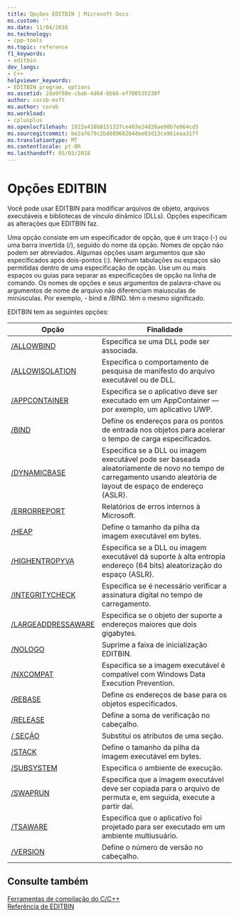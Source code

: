```yaml
---
title: Opções EDITBIN | Microsoft Docs
ms.custom: ''
ms.date: 11/04/2016
ms.technology:
- cpp-tools
ms.topic: reference
f1_keywords:
- editbin
dev_langs:
- C++
helpviewer_keywords:
- EDITBIN program, options
ms.assetid: 2da9f88e-cbab-4d64-bb66-ef700535230f
author: corob-msft
ms.author: corob
ms.workload:
- cplusplus
ms.openlocfilehash: 1922e410b0151337ce403e24d20ae90b7e964cd5
ms.sourcegitcommit: be2a7679c2bd80968204dee03d13ca961eaa31ff
ms.translationtype: MT
ms.contentlocale: pt-BR
ms.lasthandoff: 05/03/2018
---
```

# <a name="editbin-options"></a>Opções EDITBIN
Você pode usar EDITBIN para modificar arquivos de objeto, arquivos executáveis e bibliotecas de vínculo dinâmico (DLLs). Opções especificam as alterações que EDITBIN faz.  
  
 Uma opção consiste em um especificador de opção, que é um traço (-) ou uma barra invertida (/), seguido do nome da opção. Nomes de opção não podem ser abreviados. Algumas opções usam argumentos que são especificados após dois-pontos (:). Nenhum tabulações ou espaços são permitidas dentro de uma especificação de opção. Use um ou mais espaços ou guias para separar as especificações de opção na linha de comando. Os nomes de opções e seus argumentos de palavra-chave ou argumentos de nome de arquivo não diferenciam maiusculas de minúsculas. Por exemplo, - bind e /BIND. têm o mesmo significado.  
  
 EDITBIN tem as seguintes opções:  
  
|Opção|Finalidade|  
|------------|-------------|  
|[/ALLOWBIND](../../build/reference/allowbind.md)|Especifica se uma DLL pode ser associada.|  
|[/ALLOWISOLATION](../../build/reference/allowisolation.md)|Especifica o comportamento de pesquisa de manifesto do arquivo executável ou de DLL.|  
|[/APPCONTAINER](../../build/reference/appcontainer.md)|Especifica se o aplicativo deve ser executado em um AppContainer — por exemplo, um aplicativo UWP.|  
|[/BIND](../../build/reference/bind.md)|Define os endereços para os pontos de entrada nos objetos para acelerar o tempo de carga especificados.|  
|[/DYNAMICBASE](../../build/reference/dynamicbase.md)|Especifica se a DLL ou imagem executável pode ser baseada aleatoriamente de novo no tempo de carregamento usando aleatória de layout de espaço de endereço (ASLR).|  
|[/ERRORREPORT](../../build/reference/errorreport-editbin-exe.md)|Relatórios de erros internos à Microsoft.|  
|[/HEAP](../../build/reference/heap.md)|Define o tamanho da pilha da imagem executável em bytes.|  
|[/HIGHENTROPYVA](../../build/reference/highentropyva.md)|Especifica se a DLL ou imagem executável dá suporte à alta entropia endereço (64 bits) aleatorização do espaço (ASLR).|  
|[/INTEGRITYCHECK](../../build/reference/integritycheck.md)|Especifica se é necessário verificar a assinatura digital no tempo de carregamento.|  
|[/LARGEADDRESSAWARE](../../build/reference/largeaddressaware.md)|Especifica se o objeto der suporte a endereços maiores que dois gigabytes.|  
|[/NOLOGO](../../build/reference/nologo-editbin.md)|Suprime a faixa de inicialização EDITBIN.|  
|[/NXCOMPAT](../../build/reference/nxcompat.md)|Especifica se a imagem executável é compatível com Windows Data Execution Prevention.|  
|[/REBASE](../../build/reference/rebase.md)|Define os endereços de base para os objetos especificados.|  
|[/RELEASE](../../build/reference/release.md)|Define a soma de verificação no cabeçalho.|  
|[/ SEÇÃO](../../build/reference/section-editbin.md)|Substitui os atributos de uma seção.|  
|[/STACK](../../build/reference/stack.md)|Define o tamanho da pilha da imagem executável em bytes.|  
|[/SUBSYSTEM](../../build/reference/subsystem.md)|Especifica o ambiente de execução.|  
|[/SWAPRUN](../../build/reference/swaprun.md)|Especifica que a imagem executável deve ser copiada para o arquivo de permuta e, em seguida, execute a partir daí.|  
|[/TSAWARE](../../build/reference/tsaware.md)|Especifica que o aplicativo foi projetado para ser executado em um ambiente multiusuário.|  
|[/VERSION](../../build/reference/version.md)|Define o número de versão no cabeçalho.|  
  
## <a name="see-also"></a>Consulte também  
 [Ferramentas de compilação do C/C++](../../build/reference/c-cpp-build-tools.md)   
 [Referência de EDITBIN](../../build/reference/editbin-reference.md)